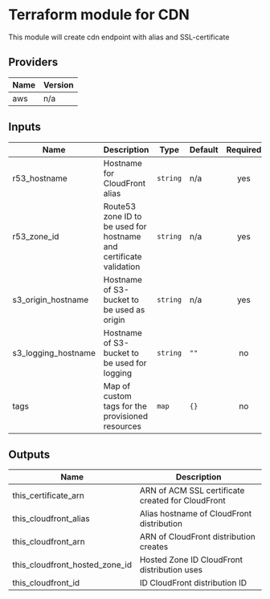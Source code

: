 # Terraform module for CDN

This module will create cdn endpoint with alias and SSL-certificate

<!-- BEGINNING OF PRE-COMMIT-TERRAFORM DOCS HOOK -->
## Providers

| Name | Version |
|------|---------|
| aws | n/a |

## Inputs

| Name | Description | Type | Default | Required |
|------|-------------|------|---------|:-----:|
| r53\_hostname | Hostname for CloudFront alias | `string` | n/a | yes |
| r53\_zone\_id | Route53 zone ID to be used for hostname and certificate validation | `string` | n/a | yes |
| s3\_origin\_hostname | Hostname of S3-bucket to be used as origin | `string` | n/a | yes |
| s3\_logging\_hostname | Hostname of S3-bucket to be used for logging | `string` | `""` | no |
| tags | Map of custom tags for the provisioned resources | `map` | `{}` | no |

## Outputs

| Name | Description |
|------|-------------|
| this\_certificate\_arn | ARN of ACM SSL certificate created for CloudFront |
| this\_cloudfront\_alias | Alias hostname of CloudFront distribution |
| this\_cloudfront\_arn | ARN of CloudFront distribution creates |
| this\_cloudfront\_hosted\_zone\_id | Hosted Zone ID CloudFront distribution uses |
| this\_cloudfront\_id | ID CloudFront distribution ID |

<!-- END OF PRE-COMMIT-TERRAFORM DOCS HOOK -->
